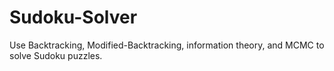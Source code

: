 # Sudoku-Solver
Use Backtracking, Modified-Backtracking, information theory, and MCMC to solve Sudoku puzzles.
